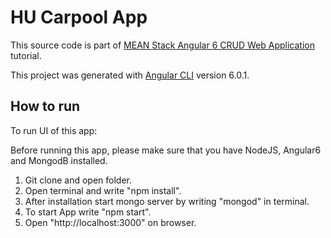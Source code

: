 # HU Carpool App
This source code is part of [MEAN Stack Angular 6 CRUD Web Application](https://www.djamware.com/post/5b00bb9180aca726dee1fd6d/mean-stack-angular-6-crud-web-application) tutorial.

This project was generated with [Angular CLI](https://github.com/angular/angular-cli) version 6.0.1.

## How to run
To run UI of this app:

Before running this app, please make sure that you have NodeJS, Angular6 and MongodB installed.

1. Git clone and open folder.
2. Open terminal and write "npm install".
3. After installation start mongo server by writing "mongod" in terminal.
4. To start App write "npm start".
5. Open "http://localhost:3000" on browser.
